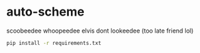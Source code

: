 # auto-scheme

scoobeedee whoopeedee elvis dont lookeedee (too late friend lol)

```bash
pip install -r requirements.txt
```